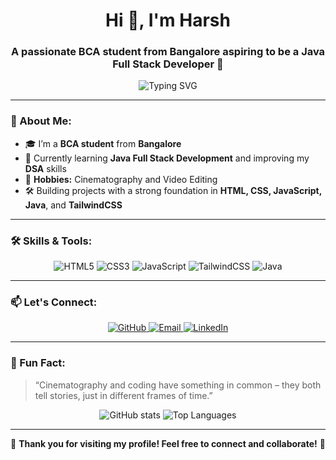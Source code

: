 <h1 align="center">Hi 👋, I'm Harsh</h1>
<h3 align="center">A passionate BCA student from Bangalore aspiring to be a Java Full Stack Developer 🚀</h3>

<p align="center">
  <img src="https://readme-typing-svg.demolab.com?font=Fira+Code&size=24&pause=1000&center=true&vCenter=true&width=435&lines=Full-Stack+Developer+in+the+Making;Exploring+the+World+of+Java;Building+Projects+with+DSA+Mindset;Passionate+Cinematographer+%26+Editor!" alt="Typing SVG" />
</p>

---

### 🌟 About Me:
- 🎓 I’m a **BCA student** from **Bangalore**  
- 🌱 Currently learning **Java Full Stack Development** and improving my **DSA** skills  
- 🎥 **Hobbies:** Cinematography and Video Editing  
- 🛠️ Building projects with a strong foundation in **HTML, CSS, JavaScript, Java**, and **TailwindCSS**

---

### 🛠️ Skills & Tools:

<p align="center">
  <img src="https://img.shields.io/badge/HTML5-%23E34F26.svg?style=for-the-badge&logo=html5&logoColor=white" alt="HTML5" />
  <img src="https://img.shields.io/badge/CSS3-%231572B6.svg?style=for-the-badge&logo=css3&logoColor=white" alt="CSS3" />
  <img src="https://img.shields.io/badge/JavaScript-%23F7DF1E.svg?style=for-the-badge&logo=javascript&logoColor=black" alt="JavaScript" />
  <img src="https://img.shields.io/badge/TailwindCSS-%2338B2AC.svg?style=for-the-badge&logo=tailwind-css&logoColor=white" alt="TailwindCSS" />
  <img src="https://img.shields.io/badge/Java-%23007396.svg?style=for-the-badge&logo=java&logoColor=white" alt="Java" />
</p>

---

### 📫 Let's Connect:

<p align="center">
  <a href="https://github.com/rootinj" target="_blank">
    <img src="https://img.shields.io/badge/GitHub-%2312100E.svg?style=for-the-badge&logo=github&logoColor=white" alt="GitHub" />
  </a>
  <a href="mailto:singhharshvardhan765@gmail.com" target="_blank">
    <img src="https://img.shields.io/badge/Email-D14836.svg?style=for-the-badge&logo=gmail&logoColor=white" alt="Email" />
  </a>
  <a href="https://www.linkedin.com/in/harsh-vardhan-singh24/" target="_blank">
    <img src="https://img.shields.io/badge/LinkedIn-%230077B5.svg?style=for-the-badge&logo=linkedin&logoColor=white" alt="LinkedIn" />
  </a>
</p>

---

### 🎥 Fun Fact:
> “Cinematography and coding have something in common – they both tell stories, just in different frames of time.”

<p align="center">
  <img src="https://github-readme-stats.vercel.app/api?username=your-github-username&show_icons=true&theme=radical" alt="GitHub stats" />
  <img src="https://github-readme-stats.vercel.app/api/top-langs/?username=your-github-username&layout=compact&theme=radical" alt="Top Languages" />
</p>

---

🌟 **Thank you for visiting my profile! Feel free to connect and collaborate!** 🌟
